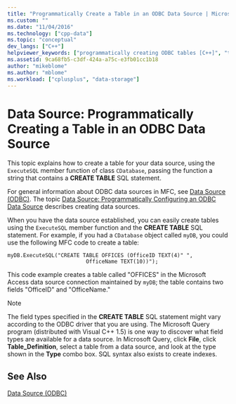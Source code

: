 ```yaml
---
title: "Programmatically Create a Table in an ODBC Data Source | Microsoft Docs"
ms.custom: ""
ms.date: "11/04/2016"
ms.technology: ["cpp-data"]
ms.topic: "conceptual"
dev_langs: ["C++"]
helpviewer_keywords: ["programmatically creating ODBC tables [C++]", "tables [C++]", "ODBC data sources, creating tables in", "tables [C++], creating programmatically"]
ms.assetid: 9ca68fb5-c3df-424a-a75c-e3fb01cc1b18
author: "mikeblome"
ms.author: "mblome"
ms.workload: ["cplusplus", "data-storage"]
---
```

# Data Source: Programmatically Creating a Table in an ODBC Data Source

This topic explains how to create a table for your data source, using the `ExecuteSQL` member function of class `CDatabase`, passing the function a string that contains a **CREATE TABLE** SQL statement.

For general information about ODBC data sources in MFC, see [Data Source (ODBC)](../../data/odbc/data-source-odbc.md). The topic [Data Source: Programmatically Configuring an ODBC Data Source](../../data/odbc/data-source-programmatically-configuring-an-odbc-data-source.md) describes creating data sources.

When you have the data source established, you can easily create tables using the `ExecuteSQL` member function and the **CREATE TABLE** SQL statement. For example, if you had a `CDatabase` object called `myDB`, you could use the following MFC code to create a table:

```
myDB.ExecuteSQL("CREATE TABLE OFFICES (OfficeID TEXT(4)" ",
                         OfficeName TEXT(10))");
```

This code example creates a table called "OFFICES" in the Microsoft Access data source connection maintained by `myDB`; the table contains two fields "OfficeID" and "OfficeName."

> [!NOTE]
>  The field types specified in the **CREATE TABLE** SQL statement might vary according to the ODBC driver that you are using. The Microsoft Query program (distributed with Visual C++ 1.5) is one way to discover what field types are available for a data source. In Microsoft Query, click **File**, click **Table_Definition**, select a table from a data source, and look at the type shown in the **Type** combo box. SQL syntax also exists to create indexes.

## See Also

[Data Source (ODBC)](../../data/odbc/data-source-odbc.md)